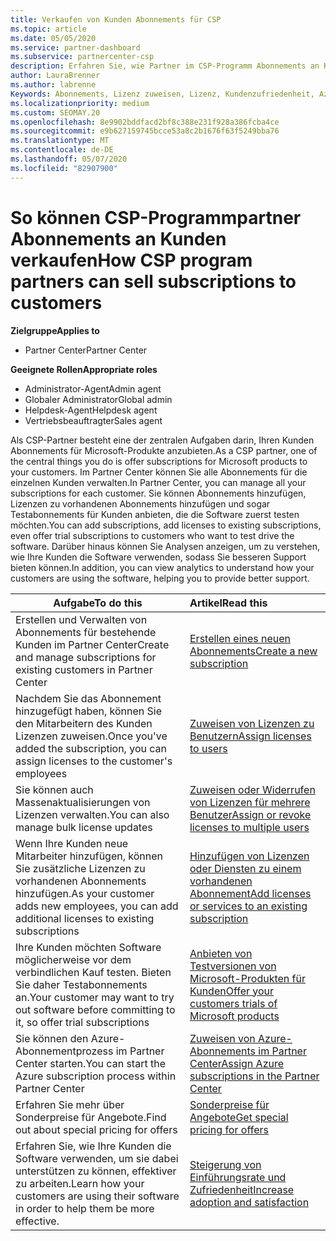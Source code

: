 ```yaml
---
title: Verkaufen von Kunden Abonnements für CSP
ms.topic: article
ms.date: 05/05/2020
ms.service: partner-dashboard
ms.subservice: partnercenter-csp
description: Erfahren Sie, wie Partner im CSP-Programm Abonnements an Kunden verkaufen und über Partner Center verwalten können.
author: LauraBrenner
ms.author: labrenne
Keywords: Abonnements, Lizenz zuweisen, Lizenz, Kundenzufriedenheit, Azure-Abonnements
ms.localizationpriority: medium
ms.custom: SEOMAY.20
ms.openlocfilehash: 8e9902bddfacd2bf8c388e231f928a386fcba4ce
ms.sourcegitcommit: e9b627159745bcce53a8c2b1676f63f5249bba76
ms.translationtype: MT
ms.contentlocale: de-DE
ms.lasthandoff: 05/07/2020
ms.locfileid: "82907900"
---
```

# <a name="how-csp-program-partners-can-sell-subscriptions-to-customers"></a><span data-ttu-id="6e360-104">So können CSP-Programmpartner Abonnements an Kunden verkaufen</span><span class="sxs-lookup"><span data-stu-id="6e360-104">How CSP program partners can sell subscriptions to customers</span></span>

<span data-ttu-id="6e360-105">**Zielgruppe**</span><span class="sxs-lookup"><span data-stu-id="6e360-105">**Applies to**</span></span>

-  <span data-ttu-id="6e360-106">Partner Center</span><span class="sxs-lookup"><span data-stu-id="6e360-106">Partner Center</span></span>

<span data-ttu-id="6e360-107">**Geeignete Rollen**</span><span class="sxs-lookup"><span data-stu-id="6e360-107">**Appropriate roles**</span></span>

- <span data-ttu-id="6e360-108">Administrator-Agent</span><span class="sxs-lookup"><span data-stu-id="6e360-108">Admin agent</span></span>
- <span data-ttu-id="6e360-109">Globaler Administrator</span><span class="sxs-lookup"><span data-stu-id="6e360-109">Global admin</span></span>
- <span data-ttu-id="6e360-110">Helpdesk-Agent</span><span class="sxs-lookup"><span data-stu-id="6e360-110">Helpdesk agent</span></span>
- <span data-ttu-id="6e360-111">Vertriebsbeauftragter</span><span class="sxs-lookup"><span data-stu-id="6e360-111">Sales agent</span></span>

<span data-ttu-id="6e360-112">Als CSP-Partner besteht eine der zentralen Aufgaben darin, Ihren Kunden Abonnements für Microsoft-Produkte anzubieten.</span><span class="sxs-lookup"><span data-stu-id="6e360-112">As a CSP partner, one of the central things you do is offer subscriptions for Microsoft products to your customers.</span></span> <span data-ttu-id="6e360-113">Im Partner Center können Sie alle Abonnements für die einzelnen Kunden verwalten.</span><span class="sxs-lookup"><span data-stu-id="6e360-113">In Partner Center, you can manage all your subscriptions for each customer.</span></span> <span data-ttu-id="6e360-114">Sie können Abonnements hinzufügen, Lizenzen zu vorhandenen Abonnements hinzufügen und sogar Testabonnements für Kunden anbieten, die die Software zuerst testen möchten.</span><span class="sxs-lookup"><span data-stu-id="6e360-114">You can add subscriptions, add licenses to existing subscriptions, even offer trial subscriptions to customers who want to test drive the software.</span></span> <span data-ttu-id="6e360-115">Darüber hinaus können Sie Analysen anzeigen, um zu verstehen, wie Ihre Kunden die Software verwenden, sodass Sie besseren Support bieten können.</span><span class="sxs-lookup"><span data-stu-id="6e360-115">In addition, you can view analytics to understand how your customers are using the software, helping you to provide better support.</span></span>

|<span data-ttu-id="6e360-116">**Aufgabe**</span><span class="sxs-lookup"><span data-stu-id="6e360-116">**To do this**</span></span>   |<span data-ttu-id="6e360-117">**Artikel**</span><span class="sxs-lookup"><span data-stu-id="6e360-117">**Read this**</span></span>   |
|----------------------|:----------------------|
|<span data-ttu-id="6e360-118">Erstellen und Verwalten von Abonnements für bestehende Kunden im Partner Center</span><span class="sxs-lookup"><span data-stu-id="6e360-118">Create and manage subscriptions for existing customers in Partner Center</span></span>|[<span data-ttu-id="6e360-119">Erstellen eines neuen Abonnements</span><span class="sxs-lookup"><span data-stu-id="6e360-119">Create a new subscription</span></span>](create-a-new-subscription.md)|
|<span data-ttu-id="6e360-120">Nachdem Sie das Abonnement hinzugefügt haben, können Sie den Mitarbeitern des Kunden Lizenzen zuweisen.</span><span class="sxs-lookup"><span data-stu-id="6e360-120">Once you've added the subscription, you can assign licenses to the customer's employees</span></span>  |[<span data-ttu-id="6e360-121">Zuweisen von Lizenzen zu Benutzern</span><span class="sxs-lookup"><span data-stu-id="6e360-121">Assign licenses to users</span></span>](assign-licenses-to-users.md)|
|<span data-ttu-id="6e360-122">Sie können auch Massenaktualisierungen von Lizenzen verwalten.</span><span class="sxs-lookup"><span data-stu-id="6e360-122">You can also manage bulk license updates</span></span>   |[<span data-ttu-id="6e360-123">Zuweisen oder Widerrufen von Lizenzen für mehrere Benutzer</span><span class="sxs-lookup"><span data-stu-id="6e360-123">Assign or revoke licenses to multiple users</span></span>](bulk-license-provisioning-for-multiple-users.md)|
|<span data-ttu-id="6e360-124">Wenn Ihre Kunden neue Mitarbeiter hinzufügen, können Sie zusätzliche Lizenzen zu vorhandenen Abonnements hinzufügen.</span><span class="sxs-lookup"><span data-stu-id="6e360-124">As your customer adds new employees, you can add additional licenses to existing subscriptions</span></span>   |[<span data-ttu-id="6e360-125">Hinzufügen von Lizenzen oder Diensten zu einem vorhandenen Abonnement</span><span class="sxs-lookup"><span data-stu-id="6e360-125">Add licenses or services to an existing subscription</span></span>](add-licenses-or-services-to-an-existing-subscription.md)|
|<span data-ttu-id="6e360-126">Ihre Kunden möchten Software möglicherweise vor dem verbindlichen Kauf testen. Bieten Sie daher Testabonnements an.</span><span class="sxs-lookup"><span data-stu-id="6e360-126">Your customer may want to try out software before committing to it, so offer trial subscriptions</span></span>    |[<span data-ttu-id="6e360-127">Anbieten von Testversionen von Microsoft-Produkten für Kunden</span><span class="sxs-lookup"><span data-stu-id="6e360-127">Offer your customers trials of Microsoft products</span></span>](offer-your-customers-trials-of-microsoft-products.md)|
|<span data-ttu-id="6e360-128">Sie können den Azure-Abonnementprozess im Partner Center starten.</span><span class="sxs-lookup"><span data-stu-id="6e360-128">You can start the Azure subscription process within Partner Center</span></span>   |[<span data-ttu-id="6e360-129">Zuweisen von Azure-Abonnements im Partner Center</span><span class="sxs-lookup"><span data-stu-id="6e360-129">Assign Azure subscriptions in the Partner Center</span></span>](assign-azure-subscriptions.md)|
|<span data-ttu-id="6e360-130">Erfahren Sie mehr über Sonderpreise für Angebote.</span><span class="sxs-lookup"><span data-stu-id="6e360-130">Find out about special pricing for offers</span></span>   |[<span data-ttu-id="6e360-131">Sonderpreise für Angebote</span><span class="sxs-lookup"><span data-stu-id="6e360-131">Get special pricing for offers</span></span>](get-special-pricing-for-offers.md)|
|<span data-ttu-id="6e360-132">Erfahren Sie, wie Ihre Kunden die Software verwenden, um sie dabei unterstützen zu können, effektiver zu arbeiten.</span><span class="sxs-lookup"><span data-stu-id="6e360-132">Learn how your customers are using their software in order to help them be more effective.</span></span>   | [<span data-ttu-id="6e360-133">Steigerung von Einführungsrate und Zufriedenheit</span><span class="sxs-lookup"><span data-stu-id="6e360-133">Increase adoption and satisfaction</span></span>](increasing-adoption-and-satisfaction.md)   |
